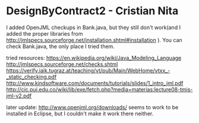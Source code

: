 # DesignByContract2 - Cristian Nita

I added OpenJML checkups in Bank.java, but they still don't work(and I added the proper libraries from http://jmlspecs.sourceforge.net/installation.shtml#installation ). You can check Bank.java, the only place I tried them.

tried resources:
https://en.wikipedia.org/wiki/Java_Modeling_Language
http://jmlspecs.sourceforge.net/checks.shtml
https://verify.iaik.tugraz.at/teaching/vt/pub/Main/WebHome/vtxx_-_static_checking.pdf
http://www.kindsoftware.com/documents/tutorials/slides/1_intro_jml.pdf
http://cic.puj.edu.co/wiki/lib/exe/fetch.php?media=materias:lecture08-tmis-jml-v2.pdf

later update:
http://www.openjml.org/downloads/
seems to work to be installed in Eclipse, but I couldn't make it work there neither.
